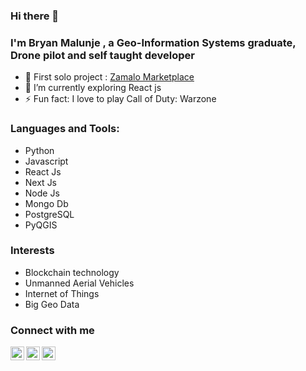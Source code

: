### Hi there 👋


### I'm Bryan Malunje , a Geo-Information Systems graduate, Drone pilot and self taught developer

- 🔭 First solo project : [Zamalo Marketplace](http://www.zamalomarket-mw.com)
- 🌱 I’m currently exploring React js
- ⚡ Fun fact: I love to play Call of Duty: Warzone

### Languages and Tools:
 * Python
 * Javascript
 * React Js
 * Next Js
 * Node Js
 * Mongo Db
 * PostgreSQL
 * PyQGIS


### Interests
  * Blockchain technology
  * Unmanned Aerial Vehicles
  * Internet of Things
  * Big Geo Data

### Connect with me
  [<img align="left" alt="codeSTACKr | Twitter" width="22px" src="https://cdn.jsdelivr.net/npm/simple-icons@v3/icons/twitter.svg" />](https://twitter.com/attic_bryan)
  [<img align="left" alt="codeSTACKr | LinkedIn" width="22px" src="https://cdn.jsdelivr.net/npm/simple-icons@v3/icons/linkedin.svg" />](https://www.linkedin.com/in/bryan-malunje-0177b819a)
  [<img align="left" alt="codeSTACKr | Instagram" width="22px" src="https://cdn.jsdelivr.net/npm/simple-icons@v3/icons/instagram.svg" />](https://www.instagram.com/cacti_nutts/)
  
